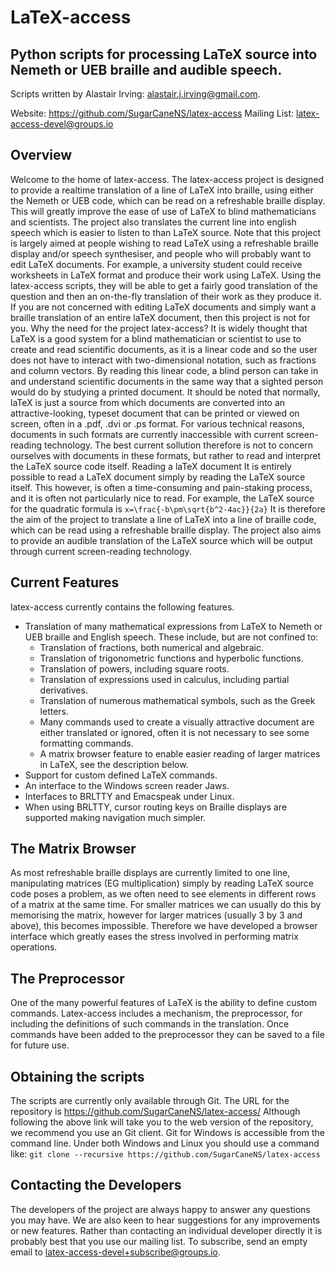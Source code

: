 # LaTeX-access
## Python scripts for processing LaTeX source into Nemeth or UEB braille and audible speech.

Scripts written by Alastair Irving: alastair.j.irving@gmail.com.

Website: https://github.com/SugarCaneNS/latex-access
Mailing List: latex-access-devel@groups.io

## Overview
Welcome to the home of latex-access.  The latex-access project is designed to provide a realtime translation of a line of LaTeX into braille, using either the Nemeth or UEB code, which can be read on a refreshable braille display. This will greatly improve the ease of use of LaTeX to blind mathematicians and scientists. The project also translates the current line into english speech which is easier to listen to than LaTeX source.
Note that this project is largely aimed at people wishing to read LaTeX using a refreshable braille display and/or speech synthesiser, and people who will probably want to edit LaTeX documents. For example, a university student could receive worksheets in LaTeX format and produce their work using LaTeX. Using the latex-access scripts, they will be able to get a fairly good translation of the question and then an on-the-fly translation of their work as they produce it. If you are not concerned with editing LaTeX documents and simply want a braille translation of an entire laTeX document, then this project is not for you.
Why the need for the project latex-access?
It is widely thought that LaTeX is a good system for a blind mathematician or scientist to use to create and read scientific documents, as it is a linear code and so the user does not have to interact with two-dimensional notation, such as fractions and column vectors. By reading this linear code, a blind person can take in and understand scientific documents in the same way that a sighted person would do by studying a printed document. It should be noted that normally, laTeX is just a source from which documents are converted into an attractive-looking, typeset document that can be printed or viewed on screen, often in a .pdf, .dvi or .ps format. For various technical reasons, documents in such formats are currently inaccessible with current screen-reading technology. The best current sollution therefore is not to concern ourselves with documents in these formats, but rather to read and interpret the LaTeX source code itself.
Reading a laTeX document
It is entirely possible to read a LaTeX document simply by reading the LaTeX source itself. This however, is often a time-consuming and pain-staking process, and it is often not particularly nice to read. For example, the LaTeX source for the quadratic formula is
```x=\frac{-b\pm\sqrt{b^2-4ac}}{2a}```
It is therefore the aim of the project to translate a line of LaTeX into a line of braille code, which can be read using a refreshable braille display. The project also aims to provide an audible translation of the LaTeX source which will be output through current screen-reading technology.

## Current Features
latex-access currently contains the following features.
* Translation of many mathematical expressions from LaTeX to Nemeth or UEB braille and English speech. These include, but are not confined to:
	* Translation of fractions, both numerical and algebraic.
	* Translation of trigonometric functions and hyperbolic functions.
	* Translation of powers, including square roots.
	* Translation of expressions used in calculus, including partial derivatives.
	* Translation of numerous mathematical symbols, such as the Greek letters.
	* Many commands used to create a visually attractive document are either translated or ignored, often it is not necessary to see some formatting commands.
	* A matrix browser feature to enable easier reading of larger matrices in LaTeX, see the description below.
* Support for custom defined LaTeX commands.
* An interface to the Windows screen reader Jaws.
* Interfaces to BRLTTY and Emacspeak under Linux.
* When using BRLTTY, cursor routing keys on Braille displays are supported making navigation much simpler.

## The Matrix Browser
As most refreshable braille displays are currently limited to one line, manipulating matrices (EG multiplication) simply by reading LaTeX source code poses a problem, as we often need to see elements in different rows of a matrix at the same time. For smaller matrices we can usually do this by memorising the matrix, however for larger matrices (usually 3 by 3 and above), this becomes impossible. Therefore we have developed a browser interface which greatly eases the stress involved in performing matrix operations.

## The Preprocessor
One of the many powerful features of LaTeX is the ability to define custom commands. Latex-access includes a mechanism, the preprocessor, for including the definitions of such commands in the translation. Once commands have been added to the preprocessor they can be saved to a file for future use.

## Obtaining the scripts
The scripts are currently only available through Git. The URL for the repository is https://github.com/SugarCaneNS/latex-access/
Although following the above link will take you to the web version of the repository, we recommend you use an Git client. Git for Windows is accessible from the command line. Under both Windows and Linux you should use a command like:
```git clone --recursive https://github.com/SugarCaneNS/latex-access```

## Contacting the Developers
The developers of the project are always happy to answer any questions you may have. We are also keen to hear suggestions for any improvements or new features. Rather than contacting an individual developer directly it is probably best that you use our mailing list.  To subscribe, send an empty email to latex-access-devel+subscribe@groups.io.